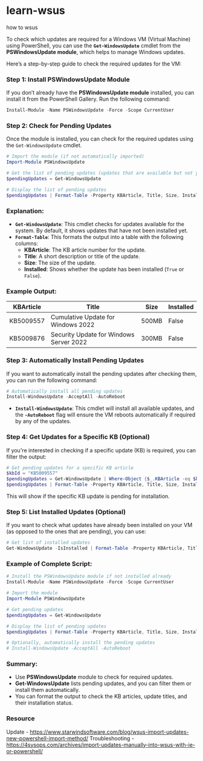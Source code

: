 # learn-wsus
how to wsus

To check which updates are required for a Windows VM (Virtual Machine) using PowerShell, you can use the **`Get-WindowsUpdate`** cmdlet from the **PSWindowsUpdate module**, which helps to manage Windows updates. 

Here’s a step-by-step guide to check the required updates for the VM:

### Step 1: Install PSWindowsUpdate Module

If you don’t already have the **PSWindowsUpdate module** installed, you can install it from the PowerShell Gallery. Run the following command:

```powershell
Install-Module -Name PSWindowsUpdate -Force -Scope CurrentUser
```

### Step 2: Check for Pending Updates

Once the module is installed, you can check for the required updates using the `Get-WindowsUpdate` cmdlet.

```powershell
# Import the module (if not automatically imported)
Import-Module PSWindowsUpdate

# Get the list of pending updates (updates that are available but not yet installed)
$pendingUpdates = Get-WindowsUpdate

# Display the list of pending updates
$pendingUpdates | Format-Table -Property KBArticle, Title, Size, Installed
```

### Explanation:
- **`Get-WindowsUpdate`**: This cmdlet checks for updates available for the system. By default, it shows updates that have not been installed yet.
- **`Format-Table`**: This formats the output into a table with the following columns:
  - **KBArticle**: The KB article number for the update.
  - **Title**: A short description or title of the update.
  - **Size**: The size of the update.
  - **Installed**: Shows whether the update has been installed (`True` or `False`).

### Example Output:

| KBArticle | Title                           | Size    | Installed |
|-----------|---------------------------------|---------|-----------|
| KB5009557 | Cumulative Update for Windows 2022 | 500MB   | False     |
| KB5009876 | Security Update for Windows Server 2022 | 300MB   | False     |

### Step 3: Automatically Install Pending Updates

If you want to automatically install the pending updates after checking them, you can run the following command:

```powershell
# Automatically install all pending updates
Install-WindowsUpdate -AcceptAll -AutoReboot
```

- **`Install-WindowsUpdate`**: This cmdlet will install all available updates, and the **`-AutoReboot`** flag will ensure the VM reboots automatically if required by any of the updates.

### Step 4: Get Updates for a Specific KB (Optional)

If you're interested in checking if a specific update (KB) is required, you can filter the output:

```powershell
# Get pending updates for a specific KB article
$kbId = "KB5009557"
$pendingUpdates = Get-WindowsUpdate | Where-Object {$_.KBArticle -eq $kbId}
$pendingUpdates | Format-Table -Property KBArticle, Title, Size, Installed
```

This will show if the specific KB update is pending for installation.

### Step 5: List Installed Updates (Optional)

If you want to check what updates have already been installed on your VM (as opposed to the ones that are pending), you can use:

```powershell
# Get list of installed updates
Get-WindowsUpdate -IsInstalled | Format-Table -Property KBArticle, Title, Installed
```

### Example of Complete Script:

```powershell
# Install the PSWindowsUpdate module if not installed already
Install-Module -Name PSWindowsUpdate -Force -Scope CurrentUser

# Import the module
Import-Module PSWindowsUpdate

# Get pending updates
$pendingUpdates = Get-WindowsUpdate

# Display the list of pending updates
$pendingUpdates | Format-Table -Property KBArticle, Title, Size, Installed

# Optionally, automatically install the pending updates
# Install-WindowsUpdate -AcceptAll -AutoReboot
```

### Summary:
- Use **PSWindowsUpdate** module to check for required updates.
- **Get-WindowsUpdate** lists pending updates, and you can filter them or install them automatically.
- You can format the output to check the KB articles, update titles, and their installation status.

### Resource
Update - https://www.starwindsoftware.com/blog/wsus-import-updates-new-powershell-import-method/
Troubleshooting - https://4sysops.com/archives/import-updates-manually-into-wsus-with-ie-or-powershell/
